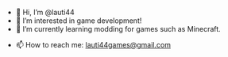 - 👋 Hi, I’m @lauti44
- 👀 I’m interested in game development!
- 🌱 I’m currently learning modding for games such as Minecraft.
<!--- 💞️ I’m looking to collaborate on ...-->
- 📫 How to reach me: lauti44games@gmail.com

<!---
lauti44/lauti44 is a ✨ special ✨ repository because its `README.md` (this file) appears on your GitHub profile.
You can click the Preview link to take a look at your changes.
--->
